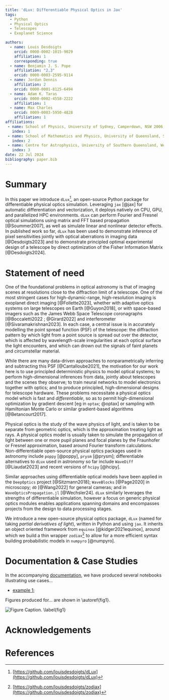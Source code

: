 ```yaml
---
title: 'dLux: Differentiable Physical Optics in Jax'
tags:
  - Python
  - Physical Optics
  - Telescopes
  - Exoplanet Science

authors:
  - name: Louis Desdoigts
    orcid: 0000-0002-1015-9029
    affiliation: 1 
    corresponding: true
  - name: Benjamin J. S. Pope
    affiliation: "2,3"
    orcid: 0000-0003-2595-9114
  - name: Jordan Dennis 
    affiliation: 2
    orcid: 0000-0001-8125-6494
  - name: Adam K. Taras
    orcid: 0000-0002-4558-2222
    affiliation: 1 
  - name: Max Charles
    orcid: 0009-0003-5950-4828
    affiliation: 1
affiliations:
 - name: School of Physics, University of Sydney, Camperdown, NSW 2006, Australia
   index: 1
 - name: School of Mathematics and Physics, University of Queensland, St Lucia, QLD 4072, Australia
   index: 2
 - name: Centre for Astrophysics, University of Southern Queensland, West Street, Toowoomba, QLD 4350, Australia
   index: 3
date: 22 Jul 2024
bibliography: paper.bib
---
```


# Summary

<!-- what is dLux -->
In this paper we introduce `dLux`[^dlux], an open-source Python package for differentiable physical optics simulation. Leveraging `jax` [@jax] for automatic differentiation and vectorization, it deploys natively on CPU, GPU, and parallelized HPC environments. `dLux` can perform Fourier and Fresnel optical simulations using matrix and FFT based propagation [@Soummer2007], as well as simulate linear and nonlinear detector effects. In published work so far, `dLux` has been used to demonstrate inference of pixel sensitivities jointly with optical aberrations in imaging data [@Desdoigts2023] and to demonstrate principled optimal experimental design of a telescope by direct optimization of the Fisher Information Matrix [@Desdoigts2024]. 

<!-- something about zodiax? -->

# Statement of need

<!-- describe problem and relevant citations -->
One of the foundational problems in optical astronomy is that of imaging scenes at resolutions close to the diffraction limit of a telescope. One of the most stringent cases for high-dynamic-range, high-resolution imaging is exoplanet direct imaging [@Follette2023], whether with adaptive optics systems on large telescopes on Earth [@Guyon2018], or with space-based imagers such as the James Webb Space Telescope coronagraphs [@Boccaletti2022 ; @Girard2022] and interferometer [@Sivaramakrishnan2023]. In each case, a central issue is in accurately modelling the point spread function (PSF) of the telescope: the diffraction pattern by which light from a point source is spread out over the detector, which is affected by wavelength-scale irregularities at each optical surface the light encounters, and which can drown out the signals of faint planets and circumstellar material. 

While there are many data-driven approaches to nonparametrically inferring and subtracting this PSF [@Cantalloube2021], the motivation for our work here is to use principled deterministic physics to model optical systems; to perform high-dimensional inferences from data, jointly about telescopes and the scenes they observe; to train neural networks to model electronics together with optics; and to produce principled, high-dimensional designs for telescope hardware. These problems necessitate a physical optics model which is fast and *differentiable*, so as to permit high-dimensional optimization by gradient descent [eg in `optax`; @optax] or sampling with Hamiltonian Monte Carlo or similar gradient-based algorithms [@Betancourt2017].

<!-- describe what has to happen in physical optics etc -->
Physical optics is the study of the wave physics of light, and is taken to be separate from geometric optics, which is the approximation treating light as rays. A physical optics model is usually taken to simulate the propagation of light between one or more pupil planes and focal planes by the Fraunhofer or Fresnel approximation, based around Fourier transform calculations. Non-differentiable open-source physical optics packages used in astronomy include `poppy` [@poppy], `prysm` [@prysm]; differentiable alternatives to `dLux` used in astronomy so far include `WaveDiff` [@Liaudat2023] and recent versions of `hcipy` [@hcipy].

<!-- alternative packages outside of astronomy -->
Similar approaches using differentiable optical models have been applied in the `DeepOptics` project [@Sitzmann2018]; `WaveBlocks` [@Page2020] in microscopy; `dO` [@Wang2022] for general cameras; and in `WaveOpticsPropagation.jl` [@Wechsler24]. `dLux` similarly leverages the strengths of differentiable simulation, however a focus on generic physical optics modules enables applications spanning domains and encompasses projects from the design to data processing stages.

<!-- dLux is open source: briefly explain its use -->
We introduce a new open-source physical optics package, `dLux` (named for taking *partial derivatives of light*), written in Python and using `jax`. It inherits an object oriented framework from `equinox` [@kidger2021equinox], around which we build a thin wrapper `zodiax`[^zodiax] to allow for a more efficient syntax building probabilistic models in `numpyro` [@numpyro].


# Documentation & Case Studies
<!-- briefly summarize tutorials  -->

In the accompanying [documentation](https://louisdesdoigts.github.io/dLux), we have produced several notebooks illustrating use cases...

- [example 1](https://louisdesdoigts.github.io/dLux/notebooks/whatever/);

Figures produced for... are shown in \autoref{fig1}. 
<!-- also ref joss_figure.py to make figure, or do similar with notebook, so that it is reproducible -->

![Figure Caption. \label{fig1}](joss_figure.png)

# Acknowledgements

<!-- whoever we acknowledge  -->

# References
<!-- you are only supposed to put refs in the .bib if they are actually used -->

[^dlux]: [https://github.com/louisdesdoigts/dLux](https://github.com/louisdesdoigts/dLux)
[^zodiax]: [https://github.com/louisdesdoigts/zodiax](https://github.com/louisdesdoigts/zodiax)

